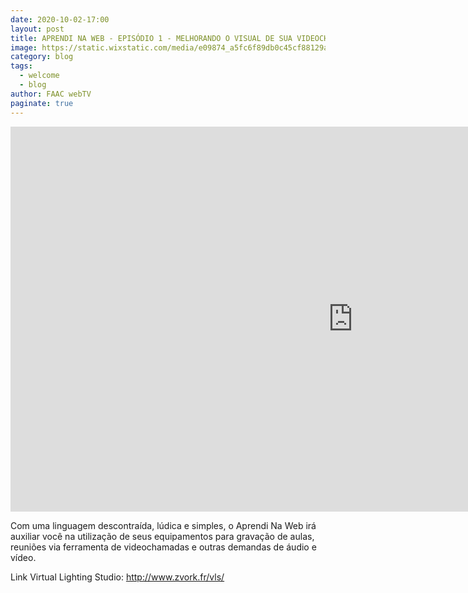 ```yaml
---
date: 2020-10-02-17:00
layout: post
title: APRENDI NA WEB - EPISÓDIO 1 - MELHORANDO O VISUAL DE SUA VIDEOCHAMADA
image: https://static.wixstatic.com/media/e09874_a5fc6f89db0c45cf88129a3371bb28a6~mv2.jpg/v1/fill/w_874,h_680,fp_0.53_0.25,q_85,usm_0.66_1.00_0.01/e09874_a5fc6f89db0c45cf88129a3371bb28a6~mv2.jpg
category: blog
tags:
  - welcome
  - blog
author: FAAC webTV
paginate: true
---
```


<iframe width="1095" height="616" src="https://www.youtube.com/embed/Pf1rMVOmrzQ" frameborder="0" allow="accelerometer; autoplay; clipboard-write; encrypted-media; gyroscope; picture-in-picture" allowfullscreen></iframe>

Com uma linguagem descontraída, lúdica e simples, o Aprendi Na Web irá auxiliar você na utilização de seus equipamentos para gravação de aulas, reuniões via ferramenta de videochamadas e outras demandas de áudio e vídeo.

Link Virtual Lighting Studio: 
http://www.zvork.fr/vls/

